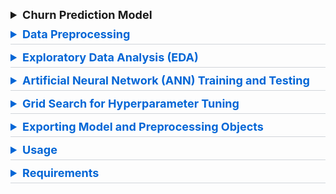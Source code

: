 <details style="margin-bottom: 10px;">
<summary style="font-size: 18px; font-weight: bold;">Churn Prediction Model</summary>
# Overview
This repository contains a Jupyter Notebook (85692025_Churning_Customers.ipynb) that focuses on predicting customer churn using a Telco customer dataset. The notebook covers the entire data analysis and modeling pipeline, from importing the dataset to training an artificial neural network. The key steps include data preprocessing, feature engineering, exploratory data analysis, and the implementation of an artificial neural network using Keras.

# Content
Importing Datasets:

The notebook begins with importing the necessary libraries and loading the Telco customer churn dataset.
Relevant Features:

Drops irrelevant columns and performs label encoding on the target variable ('Churn').
Handles missing values in the 'TotalCharges' column.
</details>
<details style="margin-bottom: 10px;">
<summary style="font-size: 18px; font-weight: bold; color: #0366d6; border-bottom: 1px solid #d1d5da; padding-bottom: 5px;">Data Preprocessing</summary>
Data Preprocessing
Data Preprocessing:

Scales numeric features using StandardScaler.
Combines encoded categorical features and numeric features into a single dataframe.
Feature Selection:

Utilizes a RandomForestClassifier for feature importance.
Selects the top eleven most important features for the model.
</details>
<details style="margin-bottom: 10px;">
<summary style="font-size: 18px; font-weight: bold; color: #0366d6; border-bottom: 1px solid #d1d5da; padding-bottom: 5px;">Exploratory Data Analysis (EDA)</summary>
Exploratory Data Analysis (EDA)
Exploratory Data Analysis (EDA):
Investigates the relationship between various features and customer churn using box plots and count plots.
</details>
<details style="margin-bottom: 10px;">
<summary style="font-size: 18px; font-weight: bold; color: #0366d6; border-bottom: 1px solid #d1d5da; padding-bottom: 5px;">Artificial Neural Network (ANN) Training and Testing</summary>
ANN Training and Testing
Artificial Neural Network (ANN) Training and Testing:
Implements a Keras Functional API model for predicting churn.
Splits the dataset into training, validation, and test sets.
Trains the model and evaluates its performance on the test set.
Uses AUC (Area Under the Receiver Operating Characteristic curve) as an additional evaluation metric.
</details>
<details style="margin-bottom: 10px;">
<summary style="font-size: 18px; font-weight: bold; color: #0366d6; border-bottom: 1px solid #d1d5da; padding-bottom: 5px;">Grid Search for Hyperparameter Tuning</summary>
Grid Search for Hyperparameter Tuning
Grid Search for Hyperparameter Tuning:
Performs hyperparameter tuning using GridSearchCV.
Explores different combinations of optimizers, random states, and batch sizes.
</details>
<details style="margin-bottom: 10px;">
<summary style="font-size: 18px; font-weight: bold; color: #0366d6; border-bottom: 1px solid #d1d5da; padding-bottom: 5px;">Exporting Model and Preprocessing Objects</summary>
Exporting Model and Preprocessing Objects
Exporting Model and Preprocessing Objects:
Saves the trained functional model, StandardScaler, and LabelEncoder for future use.
</details>
<details style="margin-bottom: 10px;">
<summary style="font-size: 18px; font-weight: bold; color: #0366d6; border-bottom: 1px solid #d1d5da; padding-bottom: 5px;">Usage</summary>
Open the Jupyter Notebook (85692025_Churning_Customers.ipynb) using Jupyter Notebook or Google Colab.
Run each cell sequentially to execute the code.
Follow the detailed comments and markdown cells for explanations of each step.
Modify parameters or experiment with different configurations as needed.
</details>
<details>
<summary style="font-size: 18px; font-weight: bold; color: #0366d6; border-bottom: 1px solid #d1d5da; padding-bottom: 5px;">Requirements</summary>
